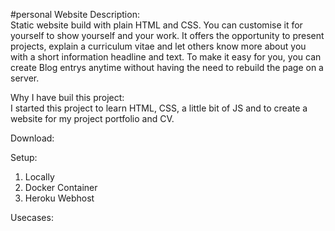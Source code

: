 #personal Website
Description:<br/>
Static website build with plain HTML and CSS.  You can customise it for yourself to show yourself and your work. It offers the opportunity to present projects, explain a curriculum vitae and let others know more about you with a short information headline and text. To make it easy for you, you can create Blog entrys anytime without having the need to rebuild the page on a server. <br/>

Why I have buil this project:<br/>
I started this project to learn HTML, CSS, a little bit of JS  and to create a website for my project portfolio and CV.<br/>

Download:<br/>

Setup:<br/>
1. Locally
2. Docker Container
3. Heroku Webhost


Usecases:<br/>

